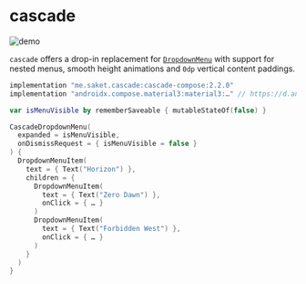 # cascade

![demo](https://github.com/saket/cascade/raw/trunk/demo.gif)

`cascade` offers a drop-in replacement for [`DropdownMenu`][drop_down_menu] with support for nested menus, smooth height animations and `0dp` vertical content paddings.

[drop_down_menu]: https://developer.android.com/reference/kotlin/androidx/compose/material3/package-summary#DropdownMenu(kotlin.Boolean,kotlin.Function0,androidx.compose.ui.Modifier,androidx.compose.ui.unit.DpOffset,androidx.compose.ui.window.PopupProperties,kotlin.Function1)

```groovy
implementation "me.saket.cascade:cascade-compose:2.2.0"
implementation "androidx.compose.material3:material3:…" // https://d.android.com/jetpack/androidx/releases/compose-material3
```

```kotlin
var isMenuVisible by rememberSaveable { mutableStateOf(false) }

CascadeDropdownMenu(
  expanded = isMenuVisible,
  onDismissRequest = { isMenuVisible = false }
) {
  DropdownMenuItem(
    text = { Text("Horizon") },
    children = {
      DropdownMenuItem(
        text = { Text("Zero Dawn") },
        onClick = { … }
      )
      DropdownMenuItem(
        text = { Text("Forbidden West") },
        onClick = { … }
      )
    }
  )
}
```
